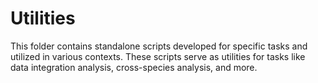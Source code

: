 # Utilities

This folder contains standalone scripts developed for specific tasks and utilized in various contexts. These scripts serve as utilities for tasks like data integration analysis, cross-species analysis, and more.

